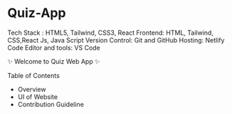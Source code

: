 # Quiz-App

Tech Stack : HTML5, Tailwind, CSS3, React
Frontend: HTML, Tailwind, CSS,React Js, Java Script
Version Control: Git and GitHub
Hosting: Netlify
Code Editor and tools: VS Code

✨ Welcome to Quiz Web App ✨

Table of Contents
- Overview
- UI of Website
- Contribution Guideline
